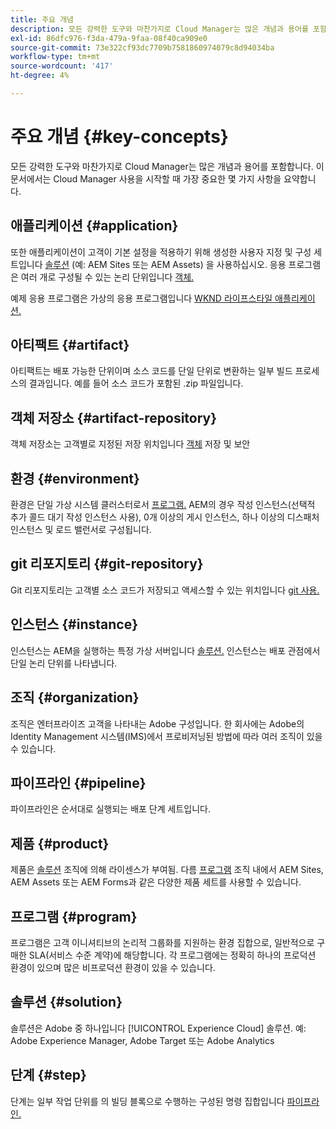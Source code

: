 ```yaml
---
title: 주요 개념
description: 모든 강력한 도구와 마찬가지로 Cloud Manager는 많은 개념과 용어를 포함합니다. 이 문서에서는 Cloud Manager 사용을 시작할 때 가장 중요한 몇 가지 사항을 요약합니다.
exl-id: 86dfc976-f3da-479a-9faa-08f40ca909e0
source-git-commit: 73e322cf93dc7709b7581860974079c8d94034ba
workflow-type: tm+mt
source-wordcount: '417'
ht-degree: 4%

---
```



# 주요 개념 {#key-concepts}

모든 강력한 도구와 마찬가지로 Cloud Manager는 많은 개념과 용어를 포함합니다. 이 문서에서는 Cloud Manager 사용을 시작할 때 가장 중요한 몇 가지 사항을 요약합니다.

## 애플리케이션 {#application}

또한 애플리케이션이 고객이 기본 설정을 적용하기 위해 생성한 사용자 지정 및 구성 세트입니다 [솔루션](#solution) (예: AEM Sites 또는 AEM Assets) 을 사용하십시오. 응용 프로그램은 여러 개로 구성될 수 있는 논리 단위입니다 [객체.](#artifact)

예제 응용 프로그램은 가상의 응용 프로그램입니다 [WKND 라이프스타일 애플리케이션.](https://experienceleague.adobe.com/docs/experience-manager-learn/getting-started-wknd-tutorial-develop/overview.html)

## 아티팩트 {#artifact}

아티팩트는 배포 가능한 단위이며 소스 코드를 단일 단위로 변환하는 일부 빌드 프로세스의 결과입니다. 예를 들어 소스 코드가 포함된 .zip 파일입니다.

## 객체 저장소 {#artifact-repository}

객체 저장소는 고객별로 지정된 저장 위치입니다 [객체](#artifact) 저장 및 보안

## 환경 {#environment}

환경은 단일 가상 시스템 클러스터로서 [프로그램.](#program) AEM의 경우 작성 인스턴스(선택적 추가 콜드 대기 작성 인스턴스 사용), 0개 이상의 게시 인스턴스, 하나 이상의 디스패처 인스턴스 및 로드 밸런서로 구성됩니다.

## git 리포지토리 {#git-repository}

Git 리포지토리는 고객별 소스 코드가 저장되고 액세스할 수 있는 위치입니다 [git 사용.](https://git-scm.com)

## 인스턴스 {#instance}

인스턴스는 AEM을 실행하는 특정 가상 서버입니다 [솔루션.](#solution) 인스턴스는 배포 관점에서 단일 논리 단위를 나타냅니다.

## 조직 {#organization}

조직은 엔터프라이즈 고객을 나타내는 Adobe 구성입니다. 한 회사에는 Adobe의 Identity Management 시스템(IMS)에서 프로비저닝된 방법에 따라 여러 조직이 있을 수 있습니다.

## 파이프라인 {#pipeline}

파이프라인은 순서대로 실행되는 배포 단계 세트입니다.

## 제품 {#product}

제품은 [솔루션](#solution) 조직에 의해 라이센스가 부여됨. 다름 [프로그램](#program) 조직 내에서 AEM Sites, AEM Assets 또는 AEM Forms과 같은 다양한 제품 세트를 사용할 수 있습니다.

## 프로그램 {#program}

프로그램은 고객 이니셔티브의 논리적 그룹화를 지원하는 환경 집합으로, 일반적으로 구매한 SLA(서비스 수준 계약)에 해당합니다. 각 프로그램에는 정확히 하나의 프로덕션 환경이 있으며 많은 비프로덕션 환경이 있을 수 있습니다.

## 솔루션 {#solution}

솔루션은 Adobe 중 하나입니다 [!UICONTROL Experience Cloud] 솔루션. 예: Adobe Experience Manager, Adobe Target 또는 Adobe Analytics

## 단계 {#step}

단계는 일부 작업 단위를 의 빌딩 블록으로 수행하는 구성된 명령 집합입니다 [파이프라인.](#pipeline)
